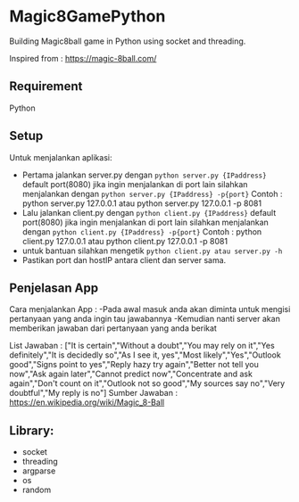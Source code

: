 # Magic8GamePython
Building Magic8ball game in Python using socket and threading.

Inspired from : https://magic-8ball.com/

## Requirement
Python

## Setup
Untuk menjalankan aplikasi:
- Pertama jalankan server.py dengan ```python server.py {IPaddress}``` default port(8080) jika ingin menjalankan di port lain silahkan menjalankan dengan ```python server.py {IPaddress} -p{port}```
Contoh : python server.py 127.0.0.1 atau python server.py 127.0.0.1 -p 8081
- Lalu jalankan client.py dengan ```python client.py {IPaddress}``` default port(8080) jika ingin menjalankan di port lain silahkan menjalankan dengan ```python client.py {IPaddress} -p{port}```
Contoh : python client.py 127.0.0.1 atau python client.py 127.0.0.1 -p 8081
- untuk bantuan silahkan mengetik ```python client.py atau server.py -h```
- Pastikan port dan hostIP antara client dan server sama.

## Penjelasan App
Cara menjalankan App : 
-Pada awal masuk anda akan diminta untuk mengisi pertanyaan yang anda ingin tau jawabannya
-Kemudian nanti server akan memberikan jawaban dari pertanyaan yang anda berikat

List Jawaban :
["It is certain","Without a doubt","You may rely on it","Yes definitely","It is decidedly so","As I see it, yes","Most likely","Yes","Outlook good","Signs point to yes","Reply hazy try again","Better not tell you now","Ask again later","Cannot predict now","Concentrate and ask again","Don't count on it","Outlook not so good","My sources say no","Very doubtful","My reply is no"]
Sumber Jawaban : https://en.wikipedia.org/wiki/Magic_8-Ball

## Library:
- socket
- threading
- argparse
- os
- random
